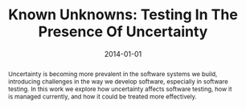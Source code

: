 ---
title: "Known Unknowns: Testing In The Presence Of Uncertainty"
abstract: "Uncertainty is becoming more prevalent in the software systems we build, introducing challenges in the way we develop software, especially in software testing. In this work we explore how uncertainty affects software testing, how it is managed currently, and how it could be treated more effectively."
date: 2014-01-01
venue: "Proceedings of the 22nd ACM SIGSOFT International Symposium on Foundations of Software Engineering, (FSE-22), Hong Kong, China, November 16 - 22, 2014"
paperurl: https://dl.acm.org/doi/abs/10.1145/2635868.2666608
authors: "Sebastian G. Elbaum and David S. Rosenblum"
awards: ""
---